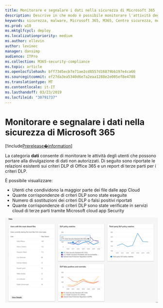 ```yaml
---
title: Monitorare e segnalare i dati nella sicurezza di Microsoft 365
description: Descrive in che modo è possibile monitorare l'attività degli utenti che potrebbe causare la divulgazione di dati non autorizzati.
keywords: sicurezza, malware, Microsoft 365, M365, Centro sicurezza, monitoraggio, report, dati
ms.prod: w10
ms.mktglfcycl: deploy
ms.localizationpriority: medium
ms.author: ellevin
author: levinec
manager: dansimp
audience: ITPro
ms.collection: M365-security-compliance
ms.topic: article
ms.openlocfilehash: bff73d5ecb7e71ae2cd8557d16879bb197e4ca66
ms.sourcegitcommit: ef27da3ea5340d6e7a2eaa1288e2e005ef8e4788
ms.translationtype: MT
ms.contentlocale: it-IT
ms.lasthandoff: 03/23/2019
ms.locfileid: "30791737"
---
```

# <a name="monitor-and-report-data-in-microsoft-365-security"></a>Monitorare e segnalare i dati nella sicurezza di Microsoft 365

[!include[Prerelease�information](prerelease.md)]

La categoria **dati** consente di monitorare le attività degli utenti che possono portare alla divulgazione di dati non autorizzati. Di seguito sono riportate le relazioni esistenti sui criteri DLP di Office 365 e un report di terze parti per i criteri DLP.

È possibile visualizzare:

* Utenti che condividono la maggior parte dei file dalle app Cloud
* Quante corrispondenze di criteri DLP sono state eseguite
* Numero di sostituzioni dei criteri DLP o falsi positivi riportati
* Quante corrispondenze di criteri DLP sono state verificate in servizi cloud di terze parti tramite Microsoft cloud app Security

![Categoria di dati di monitoraggio della pagina report di &](./media/security-docs/data.png)